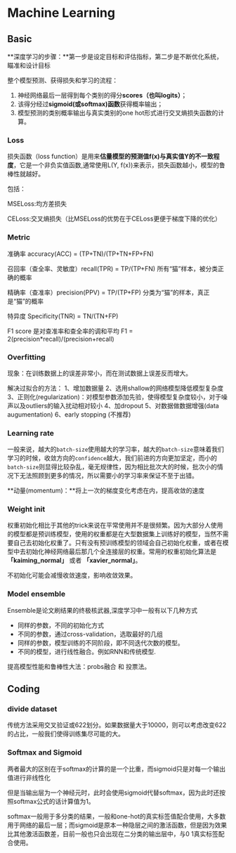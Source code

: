 # Machine Learning

## Basic

**深度学习的步骤：**第一步是设定目标和评估指标，第二步是不断优化系统，瞄准和设计目标

整个模型预测、获得损失和学习的流程：

1. 神经网络最后一层得到每个类别的得分**scores（也叫logits）**；
2. 该得分经过**sigmoid(或softmax)函数**获得概率输出；
3. 模型预测的类别概率输出与真实类别的one hot形式进行交叉熵损失函数的计算。



### **Loss**

损失函数（loss function）是用来**估量模型的预测值f(x)与真实值Y的不一致程度**，它是一个非负实值函数,通常使用L(Y, f(x))来表示，损失函数越小，模型的鲁棒性就越好。

包括：

MSELoss:均方差损失

CELoss:交叉熵损失（比MSELoss的优势在于CELoss更便于梯度下降的优化）



### Metric

准确率 accuracy(ACC) = (TP+TN)/(TP+TN+FP+FN)

召回率（查全率、灵敏度）recall(TPR) = TP/(TP+FN)		   所有“猫”样本，被分类正确的概率

精确率（查准率）precision(PPV) = TP/(TP+FP)					分类为“猫”的样本，真正是“猫”的概率

特异度 Specificity(TNR) = TN/(TN+FP)

F1 score 是对查准率和查全率的调和平均 F1 = 2(precision*recall)/(precision+recall)



### Overfitting

现象：在训练数据上的误差非常小，而在测试数据上误差反而增大。

解决过拟合的方法：
1、增加数据量
2、选用shallow的网络模型降低模型复杂度
3、正则化(regularization)：对模型参数添加先验，使得模型复杂度较小，对于噪声以及outliers的输入扰动相对较小
4、加dropout
5、对数据做数据增强(data augumentation)
6、early stopping (不推荐)



### Learning rate

一般来说，越大的`batch-size`使用越大的学习率，越大的`batch-size`意味着我们学习的时候，收敛方向的`confidence`越大，我们前进的方向更加坚定，而小的`batch-size`则显得比较杂乱，毫无规律性，因为相比批次大的时候，批次小的情况下无法照顾到更多的情况，所以需要小的学习率来保证不至于出错。

**动量(momentum)：**将上一次的梯度变化考虑在内，提高收敛的速度



### Weight init

权重初始化相比于其他的trick来说在平常使用并不是很频繁。因为大部分人使用的模型都是预训练模型，使用的权重都是在大型数据集上训练好的模型，当然不需要自己去初始化权重了。只有没有预训练模型的领域会自己初始化权重，或者在模型中去初始化神经网络最后那几个全连接层的权重。常用的权重初始化算法是 **「kaiming_normal」** 或者 **「xavier_normal」**。

不初始化可能会减慢收敛速度，影响收敛效果。



### Model ensemble

Ensemble是论文刷结果的终极核武器,深度学习中一般有以下几种方式

- 同样的参数，不同的初始化方式
- 不同的参数，通过cross-validation，选取最好的几组
- 同样的参数，模型训练的不同阶段，即不同迭代次数的模型。
- 不同的模型，进行线性融合。例如RNN和传统模型.

提高模型性能和鲁棒性大法：probs融合 和 投票法。





## Coding

### divide dataset

传统方法采用交叉验证或622划分。如果数据量大于10000，则可以考虑改变622的占比，一般我们使得训练集尽可能的大。



### Softmax and Sigmoid

两者最大的区别在于softmax的计算的是一个比重，而sigmoid只是对每一个输出值进行非线性化

但是当输出层为一个神经元时，此时会使用sigmoid代替softmax，因为此时还按照softmax公式的话计算值为1。

softmax一般用于多分类的结果，一般和one-hot的真实标签值配合使用，大多数用于网络的最后一层；而sigmoid是原本一种隐层之间的激活函数，但是因为效果比其他激活函数差，目前一般也只会出现在二分类的输出层中，与0 1真实标签配合使用。

